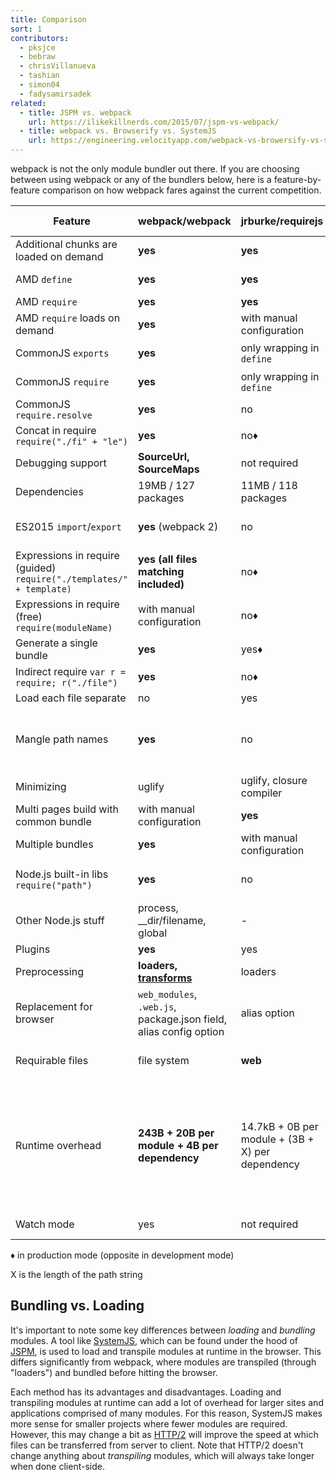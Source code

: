 ```yaml
---
title: Comparison
sort: 1
contributors:
  - pksjce
  - bebraw
  - chrisVillanueva
  - tashian
  - simon04
  - fadysamirsadek
related:
  - title: JSPM vs. webpack
    url: https://ilikekillnerds.com/2015/07/jspm-vs-webpack/
  - title: webpack vs. Browserify vs. SystemJS
    url: https://engineering.velocityapp.com/webpack-vs-browersify-vs-systemjs-for-spas-95b349a41fa0
---
```


webpack is not the only module bundler out there. If you are choosing between using webpack or any of the bundlers below, here is a feature-by-feature comparison on how webpack fares against the current competition.

| Feature | webpack/webpack | jrburke/requirejs | substack/node-browserify | jspm/jspm-cli | rollup/rollup | brunch/brunch | parcel-bundler/parcel |
|---------|-----------------|-------------------|--------------------------|---------------|---------------|---------------|---------------------|
| Additional chunks are loaded on demand | **yes** | **yes** | no | [System.import](https://github.com/systemjs/systemjs/blob/master/docs/system-api.md#systemimportmodulename--normalizedparentname---promisemodule) | no | no | yes |
| AMD `define` | **yes** | **yes** | [deamdify](https://github.com/jaredhanson/deamdify) | yes | [rollup-plugin-amd](https://github.com/piuccio/rollup-plugin-amd) | yes | yes | yes |
| AMD `require` | **yes** | **yes** | no | yes | no | yes | yes |
| AMD `require` loads on demand | **yes** | with manual configuration | no | yes | no | no | yes |
| CommonJS `exports` | **yes** | only wrapping in `define` | **yes** | yes | yes |[commonjs-plugin](https://github.com/rollup/rollup-plugin-commonjs) | yes |
| CommonJS `require` | **yes** | only wrapping in `define` | **yes** | yes | [commonjs-plugin](https://github.com/rollup/rollup-plugin-commonjs) | yes | yes |
| CommonJS `require.resolve` | **yes** | no | no | no | no | | yes |
| Concat in require `require("./fi" + "le")` | **yes** | no♦ | no | no | no | | no |
| Debugging support | **SourceUrl, SourceMaps** | not required | SourceMaps | **SourceUrl, SourceMaps** | **SourceUrl, SourceMaps** | SourceMaps | SourceMaps |
| Dependencies | 19MB / 127 packages | 11MB / 118 packages | **1.2MB / 1 package** | 26MB / 131 packages | ?MB / 3 packages | | ?MB / 56 packages |
| ES2015 `import`/`export` | **yes** (webpack 2) | no | no | **yes** | **yes** | yes, via [es6 module transpiler](https://github.com/gcollazo/es6-module-transpiler-brunch) | yes |
| Expressions in require (guided) `require("./templates/" + template)` | **yes (all files matching included)** | no♦ | no | no | no | no | no |
| Expressions in require (free) `require(moduleName)` | with manual configuration | no♦ | no | no | no | |
| Generate a single bundle | **yes** | yes♦ | yes | yes | yes | yes | no |
| Indirect require `var r = require; r("./file")` | **yes** | no♦ | no | no | no | |
| Load each file separate | no | yes | no | yes | no | no | no |
| Mangle path names | **yes** | no | partial | yes | not required (path names are not included in the bundle) | no |
| Minimizing | uglify | uglify, closure compiler | [uglifyify](https://github.com/hughsk/uglifyify) | yes | [uglify-plugin](https://github.com/TrySound/rollup-plugin-uglify) | [UglifyJS-brunch](https://github.com/brunch/uglify-js-brunch) | uglify |
| Multi pages build with common bundle | with manual configuration | **yes** | with manual configuration | with bundle arithmetic | no | no | yes 
| Multiple bundles | **yes** | with manual configuration | with manual configuration | yes | no | yes | yes |
| Node.js built-in libs `require("path")` | **yes** | no | **yes** | **yes** | [node-resolve-plugin](https://github.com/rollup/rollup-plugin-node-resolve) | |
| Other Node.js stuff | process, __dir/filename, global | - | process, __dir/filename, global | process, __dir/filename, global for cjs | global ([commonjs-plugin](https://github.com/rollup/rollup-plugin-commonjs)) | |
| Plugins | **yes** | yes | **yes** | yes | yes | yes | yes |
| Preprocessing | **loaders, [transforms](https://github.com/webpack-contrib/transform-loader)** | loaders | transforms | plugin translate | plugin transforms | compilers, optimizers |
| Replacement for browser | `web_modules`, `.web.js`, package.json field, alias config option | alias option | package.json field, alias option | package.json, alias option | no | | package.json, alias option |
| Requirable files | file system | **web** | file system | through plugins | file system or through plugins | file system | file system |
| Runtime overhead | **243B + 20B per module + 4B per dependency** | 14.7kB + 0B per module + (3B + X) per dependency | 415B + 25B per module + (6B + 2X) per dependency | 5.5kB for self-executing bundles, 38kB for full loader and polyfill, 0 plain modules, 293B CJS, 139B ES2015 System.register before gzip | **none for ES2015 modules** (other formats may have) | |
| Watch mode | yes | not required | [watchify](https://github.com/browserify/watchify) | not needed in dev | [rollup-watch](https://github.com/rollup/rollup-watch) | yes | yes |


♦ in production mode (opposite in development mode)

X is the length of the path string


## Bundling vs. Loading

It's important to note some key differences between _loading_ and _bundling_ modules. A tool like [SystemJS](https://github.com/systemjs/systemjs), which can be found under the hood of [JSPM](https://github.com/jspm/jspm-cli), is used to load and transpile modules at runtime in the browser. This differs significantly from webpack, where modules are transpiled (through "loaders") and bundled before hitting the browser.

Each method has its advantages and disadvantages. Loading and transpiling modules at runtime can add a lot of overhead for larger sites and applications comprised of many modules. For this reason, SystemJS makes more sense for smaller projects where fewer modules are required. However, this may change a bit as [HTTP/2](https://http2.github.io/) will improve the speed at which files can be transferred from server to client. Note that HTTP/2 doesn't change anything about _transpiling_ modules, which will always take longer when done client-side.
